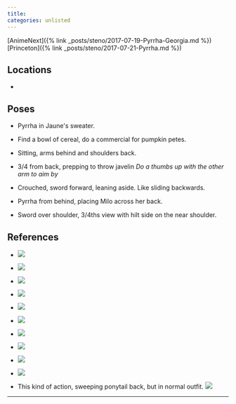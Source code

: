 ```yaml
---
title: 
categories: unlisted
---
```


[AnimeNext]({% link _posts/steno/2017-07-19-Pyrrha-Georgia.md %})
[Princeton]({% link _posts/steno/2017-07-21-Pyrrha.md %})

## Locations

- 

## Poses

* Pyrrha in Jaune's sweater. 

* Find a bowl of cereal, do a commercial for pumpkin petes.

* Sitting, arms behind and shoulders back.

* 3/4 from back, prepping to throw javelin *Do a thumbs up with the other arm to aim by*

* Crouched, sword forward, leaning aside. Like sliding backwards.

* Pyrrha from behind, placing Milo across her back. 

* Sword over shoulder, 3/4ths view with hilt side on the near shoulder.

## References

* ![](https://i.imgur.com/NOa9RDP.jpg)

* ![](https://i.imgur.com/tOlzF33.png)

* ![](https://i.imgur.com/8aauXST.jpg)

* ![](https://i.imgur.com/TuWg7Gl.png)

* ![](http://i.imgur.com/Z6wRmYX.png)

* ![](http://i.imgur.com/x8kV7rV.png)

* ![](http://i.imgur.com/acvz6wo.png)

* ![](https://i.imgur.com/t2CfLdx.jpg)

* ![](http://i.imgur.com/Q9boux2.png)

* ![](https://i.imgur.com/tgkY0Ai.jpg)

* This kind of action, sweeping ponytail back, but in normal outfit. ![](http://i.imgur.com/rwV2Ild.png)

---
